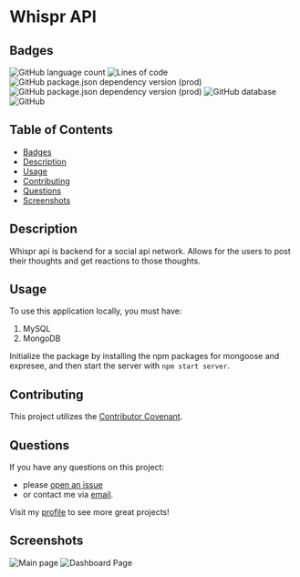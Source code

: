 # Whispr API
## Badges
![GitHub language count](https://img.shields.io/github/languages/count/caeldeth/whispr-api?style=plastic)
![Lines of code](https://img.shields.io/tokei/lines/github/caeldeth/whispr-api?style=plastic)
![GitHub package.json dependency version (prod)](https://img.shields.io/github/package-json/dependency-version/caeldeth/whispr-api/express?style=plastic)
![GitHub package.json dependency version (prod)](https://img.shields.io/github/package-json/dependency-version/caeldeth/whispr-api/mongoose?style=plastic)
![GitHub database](https://img.shields.io/badge/database-MongoDB-green?style=plastic&logo=mongodb)
![GitHub](https://img.shields.io/github/license/caeldeth/whispr-api?style=plastic)

## Table of Contents
  - [Badges](#badges)
  - [Description](#description)
  - [Usage](#usage)
  - [Contributing](#contributing)
  - [Questions](#questions)
  - [Screenshots](#screenshots)

## Description
Whispr api is backend for a social api network.  Allows for the users to post their thoughts and get reactions to those thoughts.

## Usage
To use this application locally, you must have:
1) MySQL 
2) MongoDB

Initialize the package by installing the npm packages for mongoose and expresee, and then start the server with `npm start server`.

## Contributing
This project utilizes the [Contributor Covenant](https://www.contributor-covenant.org/version/2/1/code_of_conduct/).

## Questions
If you have any questions on this project:
* please [open an issue](https://github.com/Caeldeth/whispr-api/issues)
* or contact me via [email](mailto:tacolejr@gmail.com?subject=[Github%20Question%20-%20whispr-api]).

Visit my [profile](https://github.com/Caeldeth) to see more great projects!
  
## Screenshots
![Main page](./images/whispr-api-home.png)
![Dashboard Page](./images/whispr-api-dashboard.png)
